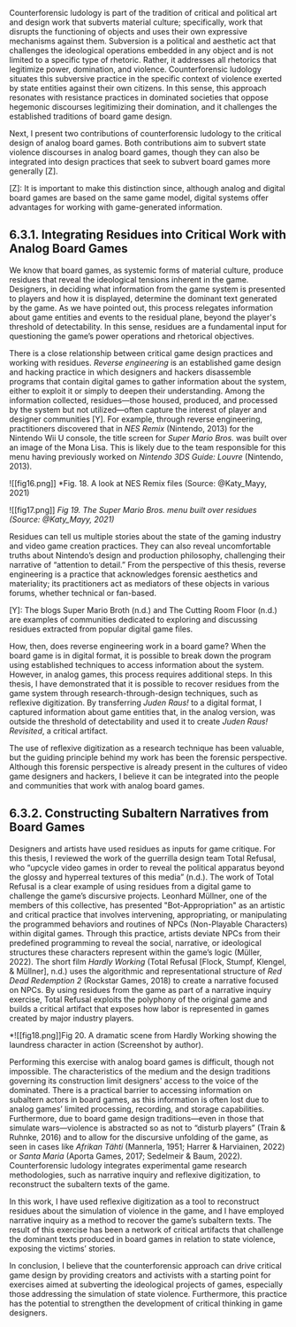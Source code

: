 Counterforensic ludology is part of the tradition of critical and political art and design work that subverts material culture; specifically, work that disrupts the functioning of objects and uses their own expressive mechanisms against them. Subversion is a political and aesthetic act that challenges the ideological operations embedded in any object and is not limited to a specific type of rhetoric. Rather, it addresses all rhetorics that legitimize power, domination, and violence. Counterforensic ludology situates this subversive practice in the specific context of violence exerted by state entities against their own citizens. In this sense, this approach resonates with resistance practices in dominated societies that oppose hegemonic discourses legitimizing their domination, and it challenges the established traditions of board game design.

Next, I present two contributions of counterforensic ludology to the critical design of analog board games. Both contributions aim to subvert state violence discourses in analog board games, though they can also be integrated into design practices that seek to subvert board games more generally [Z]. 

[Z]: It is important to make this distinction since, although analog and digital board games are based on the same game model, digital systems offer advantages for working with game-generated information. 
## 6.3.1. Integrating Residues into Critical Work with Analog Board Games
We know that board games, as systemic forms of material culture, produce residues that reveal the ideological tensions inherent in the game. Designers, in deciding what information from the game system is presented to players and how it is displayed, determine the dominant text generated by the game. As we have pointed out, this process relegates information about game entities and events to the residual plane, beyond the player's threshold of detectability. In this sense, residues are a fundamental input for questioning the game’s power operations and rhetorical objectives.

There is a close relationship between critical game design practices and working with residues. *Reverse engineering* is an established game design and hacking practice in which designers and hackers disassemble programs that contain digital games to gather information about the system, either to exploit it or simply to deepen their understanding. Among the information collected, residues—those housed, produced, and processed by the system but not utilized—often capture the interest of player and designer communities [Y]. For example, through reverse engineering, practitioners discovered that in *NES Remix* (Nintendo, 2013) for the Nintendo Wii U console, the title screen for *Super Mario Bros.* was built over an image of the Mona Lisa. This is likely due to the team responsible for this menu having previously worked on *Nintendo 3DS Guide: Louvre* (Nintendo, 2013).

![[fig16.png]]
*Fig. 18. A look at NES Remix files (Source: @Katy_Mayy, 2021)

![[fig17.png]]
*Fig 19. The Super Mario Bros. menu built over residues (Source: @Katy_Mayy, 2021)*
  
Residues can tell us multiple stories about the state of the gaming industry and video game creation practices. They can also reveal uncomfortable truths about Nintendo’s design and production philosophy, challenging their narrative of “attention to detail.” From the perspective of this thesis, reverse engineering is a practice that acknowledges forensic aesthetics and materiality; its practitioners act as mediators of these objects in various forums, whether technical or fan-based.

[Y]: The blogs Super Mario Broth (n.d.) and The Cutting Room Floor (n.d.) are examples of communities dedicated to exploring and discussing residues extracted from popular digital game files.

How, then, does reverse engineering work in a board game? When the board game is in digital format, it is possible to break down the program using established techniques to access information about the system. However, in analog games, this process requires additional steps. In this thesis, I have demonstrated that it is possible to recover residues from the game system through research-through-design techniques, such as reflexive digitization. By transferring *Juden Raus!* to a digital format, I captured information about game entities that, in the analog version, was outside the threshold of detectability and used it to create *Juden Raus! Revisited*, a critical artifact.

The use of reflexive digitization as a research technique has been valuable, but the guiding principle behind my work has been the forensic perspective. Although this forensic perspective is already present in the cultures of video game designers and hackers, I believe it can be integrated into the people and communities that work with analog board games.
## 6.3.2. Constructing Subaltern Narratives from Board Games
Designers and artists have used residues as inputs for game critique. For this thesis, I reviewed the work of the guerrilla design team Total Refusal, who “upcycle video games in order to reveal the political apparatus beyond the glossy and hyperreal textures of this media” (n.d.). The work of Total Refusal is a clear example of using residues from a digital game to challenge the game’s discursive projects. Leonhard Müllner, one of the members of this collective, has presented "Bot-Appropriation" as an artistic and critical practice that involves intervening, appropriating, or manipulating the programmed behaviors and routines of NPCs (Non-Playable Characters) within digital games. Through this practice, artists deviate NPCs from their predefined programming to reveal the social, narrative, or ideological structures these characters represent within the game’s logic (Müller, 2022). The short film *Hardly Working* (Total Refusal [Flock, Stumpf, Klengel, & Müllner], n.d.) uses the algorithmic and representational structure of *Red Dead Redemption 2* (Rockstar Games, 2018) to create a narrative focused on NPCs. By using residues from the game as part of a narrative inquiry exercise, Total Refusal exploits the polyphony of the original game and builds a critical artifact that exposes how labor is represented in games created by major industry players.

*![[fig18.png]]Fig 20. A dramatic scene from Hardly Working showing the laundress character in action (Screenshot by author).

Performing this exercise with analog board games is difficult, though not impossible. The characteristics of the medium and the design traditions governing its construction limit designers' access to the voice of the dominated. There is a practical barrier to accessing information on subaltern actors in board games, as this information is often lost due to analog games’ limited processing, recording, and storage capabilities. Furthermore, due to board game design traditions—even in those that simulate wars—violence is abstracted so as not to “disturb players” (Train & Ruhnke, 2016) and to allow for the discursive unfolding of the game, as seen in cases like *Afrikan Tähti* (Mannerla, 1951; Harrer & Harviainen, 2022) or *Santa Maria* (Aporta Games, 2017; Sedelmeir & Baum, 2022). Counterforensic ludology integrates experimental game research methodologies, such as narrative inquiry and reflexive digitization, to reconstruct the subaltern texts of the game.

In this work, I have used reflexive digitization as a tool to reconstruct residues about the simulation of violence in the game, and I have employed narrative inquiry as a method to recover the game’s subaltern texts. The result of this exercise has been a network of critical artifacts that challenge the dominant texts produced in board games in relation to state violence, exposing the victims’ stories.

In conclusion, I believe that the counterforensic approach can drive critical game design by providing creators and activists with a starting point for exercises aimed at subverting the ideological projects of games, especially those addressing the simulation of state violence. Furthermore, this practice has the potential to strengthen the development of critical thinking in game designers.